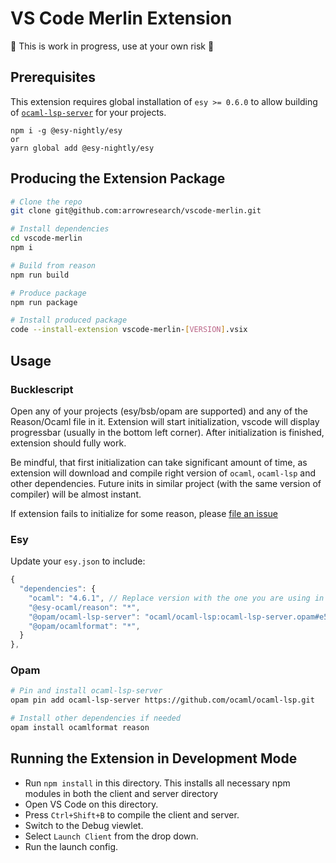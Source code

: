 # VS Code Merlin Extension

🚧 This is work in progress, use at your own risk 🚧

## Prerequisites

This extension requires global installation of `esy >= 0.6.0` to allow building of [`ocaml-lsp-server`](https://github.com/ocaml/ocaml-lsp#esy) for your projects.
```
npm i -g @esy-nightly/esy
or
yarn global add @esy-nightly/esy
```

## Producing the Extension Package

```bash
# Clone the repo
git clone git@github.com:arrowresearch/vscode-merlin.git

# Install dependencies
cd vscode-merlin
npm i

# Build from reason
npm run build

# Produce package
npm run package

# Install produced package
code --install-extension vscode-merlin-[VERSION].vsix
```

## Usage

### Bucklescript
Open any of your projects (esy/bsb/opam are supported) and any of the Reason/Ocaml file in it. Extension will start initialization, vscode will display progressbar (usually in the bottom left corner). After initialization is finished, extension should fully work.

Be mindful, that first initialization can take significant amount of time, as extension will download and compile right version of `ocaml`, `ocaml-lsp` and other dependencies. Future inits in similar project (with the same version of compiler) will be almost instant.

If extension fails to initialize for some reason, please [file an issue](https://github.com/arrowresearch/vscode-merlin/issues)

### Esy
Update your `esy.json` to include:
```js
{
  "dependencies": {
    "ocaml": "4.6.1", // Replace version with the one you are using in your project
    "@esy-ocaml/reason": "*",
    "@opam/ocaml-lsp-server": "ocaml/ocaml-lsp:ocaml-lsp-server.opam#e5e6ebf9dcf157",
    "@opam/ocamlformat": "*",
  }
},
```

### Opam
```bash
# Pin and install ocaml-lsp-server
opam pin add ocaml-lsp-server https://github.com/ocaml/ocaml-lsp.git

# Install other dependencies if needed
opam install ocamlformat reason
```


## Running the Extension in Development Mode

- Run `npm install` in this directory. This installs all necessary npm modules
  in both the client and server directory
- Open VS Code on this directory.
- Press `Ctrl+Shift+B` to compile the client and server.
- Switch to the Debug viewlet.
- Select `Launch Client` from the drop down.
- Run the launch config.

